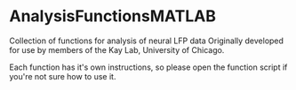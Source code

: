 # AnalysisFunctionsMATLAB
Collection of functions for analysis of neural LFP data
Originally developed for use by members of the Kay Lab, University of Chicago.

Each function has it's own instructions, so please open the function script if you're not sure how to use it.

